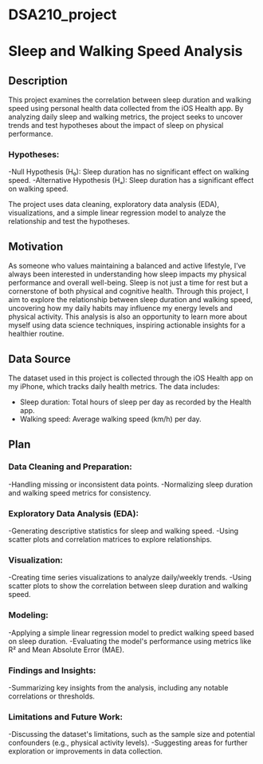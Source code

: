 # DSA210_project
# Sleep and Walking Speed Analysis

## Description
This project examines the correlation between sleep duration and walking speed using personal health data collected from the iOS Health app. By analyzing daily sleep and walking metrics, the project seeks to uncover trends and test hypotheses about the impact of sleep on physical performance.

### Hypotheses:
-Null Hypothesis (H₀): Sleep duration has no significant effect on walking speed.
-Alternative Hypothesis (Hₐ): Sleep duration has a significant effect on walking speed.

The project uses data cleaning, exploratory data analysis (EDA), visualizations, and a simple linear regression model to analyze the relationship and test the hypotheses.

## Motivation
As someone who values maintaining a balanced and active lifestyle, I’ve always been interested in understanding how sleep impacts my physical performance and overall well-being. Sleep is not just a time for rest but a cornerstone of both physical and cognitive health. Through this project, I aim to explore the relationship between sleep duration and walking speed, uncovering how my daily habits may influence my energy levels and physical activity. This analysis is also an opportunity to learn more about myself using data science techniques, inspiring actionable insights for a healthier routine.

## Data Source
The dataset used in this project is collected through the iOS Health app on my iPhone, which tracks daily health metrics. The data includes:

- Sleep duration: Total hours of sleep per day as recorded by the Health app.
- Walking speed: Average walking speed (km/h) per day.

## Plan
### Data Cleaning and Preparation:

-Handling missing or inconsistent data points.
-Normalizing sleep duration and walking speed metrics for consistency.

### Exploratory Data Analysis (EDA):

-Generating descriptive statistics for sleep and walking speed.
-Using scatter plots and correlation matrices to explore relationships.

### Visualization:

-Creating time series visualizations to analyze daily/weekly trends.
-Using scatter plots to show the correlation between sleep duration and walking speed.

### Modeling:

-Applying a simple linear regression model to predict walking speed based on sleep duration.
-Evaluating the model's performance using metrics like R² and Mean Absolute Error (MAE).

### Findings and Insights:

-Summarizing key insights from the analysis, including any notable correlations or thresholds.

### Limitations and Future Work:

-Discussing the dataset's limitations, such as the sample size and potential confounders (e.g., physical activity levels).
-Suggesting areas for further exploration or improvements in data collection.

